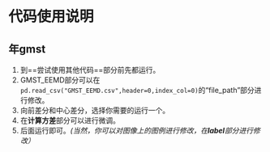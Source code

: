 # 代码使用说明

##  年gmst

1. 到==尝试使用其他代码==部分前先都运行。
2. GMST_EEMD部分可以在``` pd.read_csv("GMST_EEMD.csv",header=0,index_col=0)```的“file_path”部分进行修改。
3. 向前差分和中心差分，选择你需要的运行一个。
4. 在**计算方差**部分可以进行微调。
5. 后面运行即可。*(当然，你可以对图像上的图例进行修改，在**label**部分进行修改）*